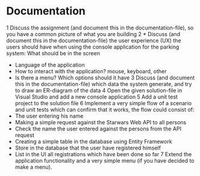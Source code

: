 # Documentation

1 Discuss the assignment (and document this in the documentation-file), so you have a common picture of what you are building
2 * Discuss (and document this in the documentation-file) the user experience (UX) the users should have when using the console application for the parking system:
    What should be in the screen
  * Language of the application
  * How to interact with the application? mouse, keyboard, other
  * Is there a menu? Which options should it have
3 Discuss (and document this in the documentation-file) which data the system generate, and try to draw an ER-diagram of the data
4 Open the given solution-file in Visual Studio and add a new console application
5 Add a unit test project to the solution file
6 Implement a very simple flow of a scenario and unit tests which can confirm that it works, the flow could consist of:
  * The user entering his name
  * Making a simple request against the Starwars Web API to all persons
  * Check the name the user entered against the persons from the API request
  * Creating a simple table in the database using Entity Framework
  * Store in the database that the user have registered himself
  * List in the UI all registrations which have been done so far
7 Extend the application functionality and a very simple menu (if you have decided to make a menu).

